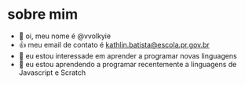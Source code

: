#  sobre mim

- 👋 oi, meu nome é @vvolkyie
- 👍 meu email de contato é kathlin.batista@escola.pr.gov.br
- 👀 eu estou interessade em aprender a programar novas linguagens
- 🌱 eu estou aprendendo a programar recentemente a linguagens de Javascript e Scratch


<!---
vvolkyie/vvolkyie is a ✨ special ✨ repository because its `README.md` (this file) appears on your GitHub profile.
You can click the Preview link to take a look at your changes.
--->
